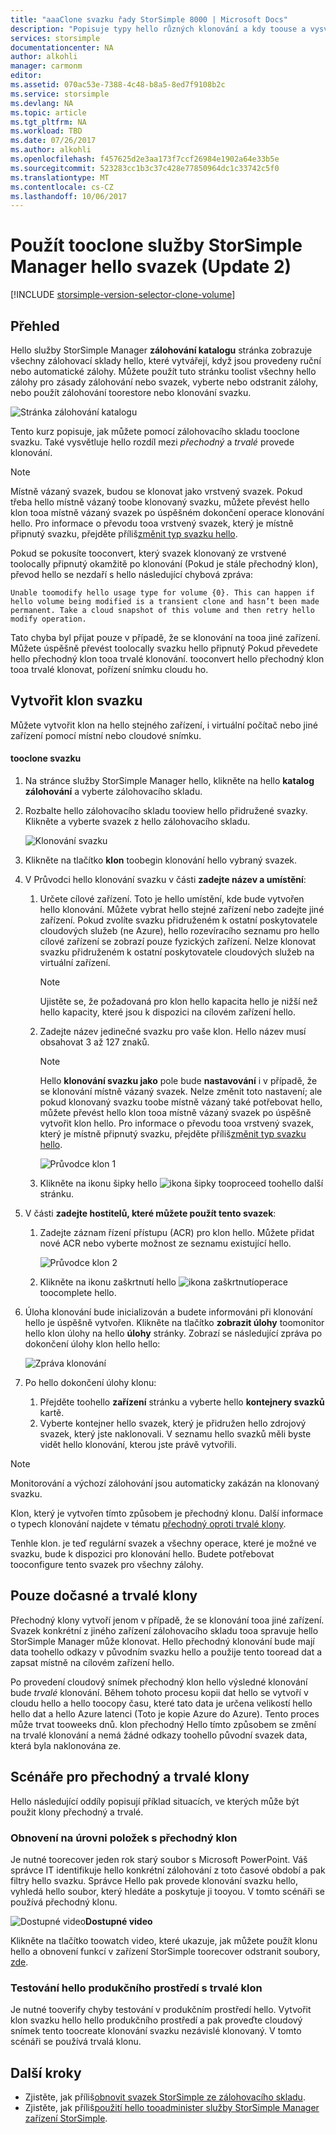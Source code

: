 ```yaml
---
title: "aaaClone svazku řady StorSimple 8000 | Microsoft Docs"
description: "Popisuje typy hello různých klonování a kdy toouse a vysvětluje, jak můžete pomocí zálohovacího skladu tooclone svazku."
services: storsimple
documentationcenter: NA
author: alkohli
manager: carmonm
editor: 
ms.assetid: 070ac53e-7388-4c48-b8a5-8ed7f9108b2c
ms.service: storsimple
ms.devlang: NA
ms.topic: article
ms.tgt_pltfrm: NA
ms.workload: TBD
ms.date: 07/26/2017
ms.author: alkohli
ms.openlocfilehash: f457625d2e3aa173f7ccf26984e1902a64e33b5e
ms.sourcegitcommit: 523283cc1b3c37c428e77850964dc1c33742c5f0
ms.translationtype: MT
ms.contentlocale: cs-CZ
ms.lasthandoff: 10/06/2017
---
```

# <a name="use-hello-storsimple-manager-service-tooclone-a-volume-update-2"></a>Použít tooclone služby StorSimple Manager hello svazek (Update 2)
[!INCLUDE [storsimple-version-selector-clone-volume](../../includes/storsimple-version-selector-clone-volume.md)]

## <a name="overview"></a>Přehled
Hello služby StorSimple Manager **zálohování katalogu** stránka zobrazuje všechny zálohovací sklady hello, které vytvářejí, když jsou provedeny ruční nebo automatické zálohy. Můžete použít tuto stránku toolist všechny hello zálohy pro zásady zálohování nebo svazek, vyberte nebo odstranit zálohy, nebo použít zálohování toorestore nebo klonování svazku.

![Stránka zálohování katalogu](./media/storsimple-clone-volume-u2/backupCatalog.png)  

Tento kurz popisuje, jak můžete pomocí zálohovacího skladu tooclone svazku. Také vysvětluje hello rozdíl mezi *přechodný* a *trvalé* provede klonování.

> [!NOTE]
> Místně vázaný svazek, budou se klonovat jako vrstvený svazek. Pokud třeba hello místně vázaný toobe klonovaný svazku, můžete převést hello klon tooa místně vázaný svazek po úspěšném dokončení operace klonování hello. Pro informace o převodu tooa vrstvený svazek, který je místně připnutý svazku, přejděte příliš[změnit typ svazku hello](storsimple-manage-volumes-u2.md#change-the-volume-type).
> 
> Pokud se pokusíte tooconvert, který svazek klonovaný ze vrstvené toolocally připnutý okamžitě po klonování (Pokud je stále přechodný klon), převod hello se nezdaří s hello následující chybová zpráva:
> 
> `Unable toomodify hello usage type for volume {0}. This can happen if hello volume being modified is a transient clone and hasn’t been made permanent. Take a cloud snapshot of this volume and then retry hello modify operation.` 
> 
> Tato chyba byl přijat pouze v případě, že se klonování na tooa jiné zařízení. Můžete úspěšně převést toolocally svazku hello připnutý Pokud převedete hello přechodný klon tooa trvalé klonování. tooconvert hello přechodný klon tooa trvalé klonovat, pořízení snímku cloudu ho.
> 
> 

## <a name="create-a-clone-of-a-volume"></a>Vytvořit klon svazku
Můžete vytvořit klon na hello stejného zařízení, i virtuální počítač nebo jiné zařízení pomocí místní nebo cloudové snímku.

#### <a name="tooclone-a-volume"></a>tooclone svazku
1. Na stránce služby StorSimple Manager hello, klikněte na hello **katalog zálohování** a vyberte zálohovacího skladu.
2. Rozbalte hello zálohovacího skladu tooview hello přidružené svazky. Klikněte a vyberte svazek z hello zálohovacího skladu.
   
     ![Klonování svazku](./media/storsimple-clone-volume-u2/CloneVol.png) 
3. Klikněte na tlačítko **klon** toobegin klonování hello vybraný svazek.
4. V Průvodci hello klonování svazku v části **zadejte název a umístění**:
   
   1. Určete cílové zařízení. Toto je hello umístění, kde bude vytvořen hello klonování. Můžete vybrat hello stejné zařízení nebo zadejte jiné zařízení. Pokud zvolíte svazku přidruženém k ostatní poskytovatele cloudových služeb (ne Azure), hello rozevíracího seznamu pro hello cílové zařízení se zobrazí pouze fyzických zařízení. Nelze klonovat svazku přidruženém k ostatní poskytovatele cloudových služeb na virtuální zařízení.
      
      > [!NOTE]
      > Ujistěte se, že požadovaná pro klon hello kapacita hello je nižší než hello kapacity, které jsou k dispozici na cílovém zařízení hello.
      > 
      > 
   2. Zadejte název jedinečné svazku pro vaše klon. Hello název musí obsahovat 3 až 127 znaků. 
      
      > [!NOTE]
      > Hello **klonování svazku jako** pole bude **nastavování** i v případě, že se klonování místně vázaný svazek. Nelze změnit toto nastavení; ale pokud klonovaný svazku toobe místně vázaný také potřebovat hello, můžete převést hello klon tooa místně vázaný svazek po úspěšně vytvořit klon hello. Pro informace o převodu tooa vrstvený svazek, který je místně připnutý svazku, přejděte příliš[změnit typ svazku hello](storsimple-manage-volumes-u2.md#change-the-volume-type).
      > 
      > 
      
        ![Průvodce klon 1](./media/storsimple-clone-volume-u2/clone1.png) 
   3. Klikněte na ikonu šipky hello ![ikona šipky](./media/storsimple-clone-volume-u2/HCS_ArrowIcon.png) tooproceed toohello další stránku.
5. V části **zadejte hostitelů, které můžete použít tento svazek**:
   
   1. Zadejte záznam řízení přístupu (ACR) pro klon hello. Můžete přidat nové ACR nebo vyberte možnost ze seznamu existující hello.
      
        ![Průvodce klon 2](./media/storsimple-clone-volume-u2/clone2.png) 
   2. Klikněte na ikonu zaškrtnutí hello ![ikona zaškrtnutí](./media/storsimple-clone-volume-u2/HCS_CheckIcon.png)operace toocomplete hello.
6. Úloha klonování bude inicializován a budete informováni při klonování hello je úspěšně vytvořen. Klikněte na tlačítko **zobrazit úlohy** toomonitor hello klon úlohy na hello **úlohy** stránky. Zobrazí se následující zpráva po dokončení úlohy klon hello hello:
   
    ![Zpráva klonování](./media/storsimple-clone-volume-u2/CloneMsg.png) 
7. Po hello dokončení úlohy klonu:
   
   1. Přejděte toohello **zařízení** stránku a vyberte hello **kontejnery svazků** kartě. 
   2. Vyberte kontejner hello svazek, který je přidružen hello zdrojový svazek, který jste naklonovali. V seznamu hello svazků měli byste vidět hello klonování, kterou jste právě vytvořili.

> [!NOTE]
> Monitorování a výchozí zálohování jsou automaticky zakázán na klonovaný svazku.
> 
> 

Klon, který je vytvořen tímto způsobem je přechodný klonu. Další informace o typech klonování najdete v tématu [přechodný oproti trvalé klony](#transient-vs-permanent-clones).

Tenhle klon. je teď regulární svazek a všechny operace, které je možné ve svazku, bude k dispozici pro klonování hello. Budete potřebovat tooconfigure tento svazek pro všechny zálohy.

## <a name="transient-vs-permanent-clones"></a>Pouze dočasné a trvalé klony
Přechodný klony vytvoří jenom v případě, že se klonování tooa jiné zařízení. Svazek konkrétní z jiného zařízení zálohovacího skladu tooa spravuje hello StorSimple Manager může klonovat. Hello přechodný klonování bude mají data toohello odkazy v původním svazku hello a použije tento tooread dat a zapsat místně na cílovém zařízení hello. 

Po provedení cloudový snímek přechodný klon hello výsledné klonování bude *trvalé* klonování. Během tohoto procesu kopii dat hello se vytvoří v cloudu hello a hello toocopy času, které tato data je určena velikostí hello hello dat a hello Azure latenci (Toto je kopie Azure do Azure). Tento proces může trvat tooweeks dnů. klon přechodný Hello tímto způsobem se změní na trvalé klonování a nemá žádné odkazy toohello původní svazek data, která byla naklonována ze. 

## <a name="scenarios-for-transient-and-permanent-clones"></a>Scénáře pro přechodný a trvalé klony
Hello následující oddíly popisují příklad situacích, ve kterých může být použit klony přechodný a trvalé.

### <a name="item-level-recovery-with-a-transient-clone"></a>Obnovení na úrovni položek s přechodný klon
Je nutné toorecover jeden rok starý soubor s Microsoft PowerPoint. Váš správce IT identifikuje hello konkrétní zálohování z toto časové období a pak filtry hello svazku. Správce Hello pak provede klonování svazku hello, vyhledá hello soubor, který hledáte a poskytuje ji tooyou. V tomto scénáři se používá přechodný klonu. 

![Dostupné video](./media/storsimple-clone-volume-u2/Video_icon.png)**Dostupné video**

Klikněte na tlačítko toowatch video, které ukazuje, jak můžete použít klonu hello a obnovení funkcí v zařízení StorSimple toorecover odstranit soubory, [zde](https://azure.microsoft.com/documentation/videos/storsimple-recover-deleted-files-with-storsimple/).

### <a name="testing-in-hello-production-environment-with-a-permanent-clone"></a>Testování hello produkčního prostředí s trvalé klon
Je nutné tooverify chyby testování v produkčním prostředí hello. Vytvořit klon svazku hello hello produkčního prostředí a pak proveďte cloudový snímek tento toocreate klonování svazku nezávislé klonovaný. V tomto scénáři se používá trvalá klonu.  

## <a name="next-steps"></a>Další kroky
* Zjistěte, jak příliš[obnovit svazek StorSimple ze zálohovacího skladu](storsimple-restore-from-backup-set-u2.md).
* Zjistěte, jak příliš[použití hello tooadminister služby StorSimple Manager zařízení StorSimple](storsimple-manager-service-administration.md).

